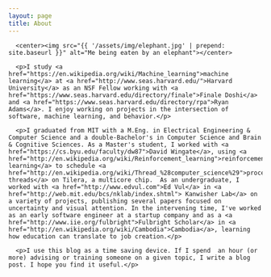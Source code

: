 ```yaml
---
layout: page
title: About
---
```


<div class="post">

      <center><img src="{{ '/assets/img/elephant.jpg' | prepend: site.baseurl }}" alt="Me being eaten by an elephant"></center>

      <p>I study <a href="https://en.wikipedia.org/wiki/Machine_learning">machine learning</a> at <a href="http://www.seas.harvard.edu/">Harvard University</a> as an NSF Fellow working with <a href="https://www.seas.harvard.edu/directory/finale">Finale Doshi</a> and <a href="https://www.seas.harvard.edu/directory/rpa">Ryan Adams</a>. I enjoy working on projects in the intersection of software, machine learning, and behavior.</p>

      <p>I graduated from MIT with a M.Eng. in Electrical Engineering & Computer Science and a double-Bachelor's in Computer Science and Brain & Cognitive Sciences. As a Master's student, I worked with <a href="https://cs.byu.edu/faculty/dw87">David Wingate</a>, using <a href="http://en.wikipedia.org/wiki/Reinforcement_learning">reinforcement learning</a> to schedule <a href="http://en.wikipedia.org/wiki/Thread_%28computer_science%29">process threads</a> on Tilera, a multicore chip.  As an undergraduate, I worked with <a href="http://www.edvul.com">Ed Vul</a> in <a href="http://web.mit.edu/bcs/nklab/index.shtml"> Kanwisher Lab</a> on a variety of projects, publishing several papers focused on uncertainty and visual attention. In the intervening time, I've worked as an early software engineer at a startup company and as a <a href="http://www.iie.org/fulbright">Fulbright Scholar</a> in <a href="http://en.wikipedia.org/wiki/Cambodia">Cambodia</a>, learning how education can translate to job creation.</p>
      
      <p>I use this blog as a time saving device. If I spend  an hour (or more) advising or training someone on a given topic, I write a blog post. I hope you find it useful.</p>

</div>

